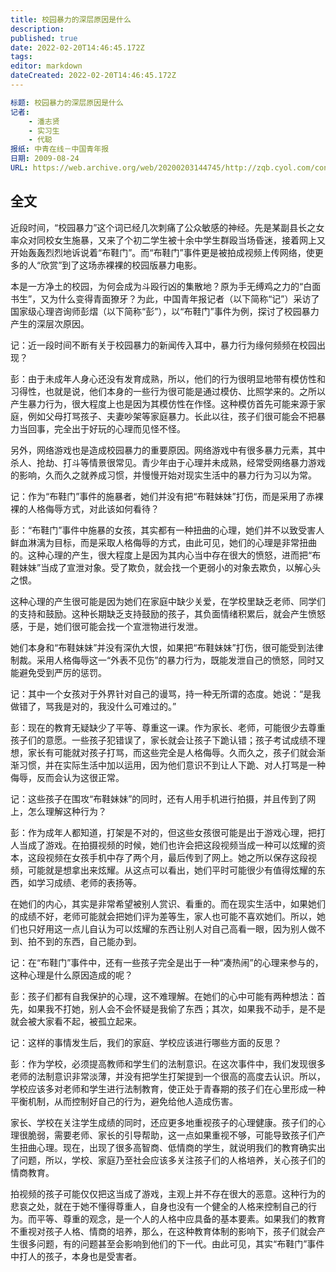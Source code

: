 ```yaml
---
title: 校园暴力的深层原因是什么
description:
published: true
date: 2022-02-20T14:46:45.172Z
tags:
editor: markdown
dateCreated: 2022-02-20T14:46:45.172Z
---
```


```YAML
标题: 校园暴力的深层原因是什么
记者:
    - 潘志贤
    - 实习生
    - 代聪
报纸: 中青在线－中国青年报
日期: 2009-08-24
URL: https://web.archive.org/web/20200203144745/http://zqb.cyol.com/content/2009-08/24/content_2817816.htm
```

## 全文

近段时间，“校园暴力”这个词已经几次刺痛了公众敏感的神经。先是某副县长之女率众对同校女生施暴，又来了个初二学生被十余中学生群殴当场昏迷，接着网上又开始轰轰烈烈地诉说着“布鞋门”。而“布鞋门”事件更是被拍成视频上传网络，使更多的人“欣赏”到了这场赤裸裸的校园版暴力电影。

本是一方净土的校园，为何会成为斗殴行凶的集散地？原为手无缚鸡之力的“白面书生”，又为什么变得青面獠牙？为此，中国青年报记者（以下简称“记”）采访了国家级心理咨询师彭熠（以下简称“彭”），以“布鞋门”事件为例，探讨了校园暴力产生的深层次原因。

记：近一段时间不断有关于校园暴力的新闻传入耳中，暴力行为缘何频频在校园出现？

彭：由于未成年人身心还没有发育成熟，所以，他们的行为很明显地带有模仿性和习得性，也就是说，他们本身的一些行为很可能是通过模仿、比照学来的。之所以产生暴力行为，很大程度上也是因为其模仿性在作怪。这种模仿首先可能来源于家庭，例如父母打骂孩子、夫妻吵架等家庭暴力。长此以往，孩子们很可能会不把暴力当回事，完全出于好玩的心理而见怪不怪。

另外，网络游戏也是造成校园暴力的重要原因。网络游戏中有很多暴力元素，其中杀人、抢劫、打斗等情景很常见。青少年由于心理并未成熟，经常受网络暴力游戏的影响，久而久之就养成习惯，并慢慢开始对现实生活中的暴力行为习以为常。

记：作为“布鞋门”事件的施暴者，她们并没有把“布鞋妹妹”打伤，而是采用了赤裸裸的人格侮辱方式，对此该如何看待？

彭：“布鞋门”事件中施暴的女孩，其实都有一种扭曲的心理，她们并不以致受害人鲜血淋漓为目标，而是采取人格侮辱的方式，由此可见，她们的心理是非常扭曲的。这种心理的产生，很大程度上是因为其内心当中存在很大的愤怒，进而把“布鞋妹妹”当成了宣泄对象。受了欺负，就会找一个更弱小的对象去欺负，以解心头之恨。

这种心理的产生很可能是因为她们在家庭中缺少关爱，在学校里缺乏老师、同学们的支持和鼓励。这种长期缺乏支持鼓励的孩子，其负面情绪积累后，就会产生愤怒感，于是，她们很可能会找一个宣泄物进行发泄。

她们本身和“布鞋妹妹”并没有深仇大恨，如果把“布鞋妹妹”打伤，很可能受到法律制裁。采用人格侮辱这一“外表不见伤”的暴力行为，既能发泄自己的愤怒，同时又能避免受到严厉的惩罚。

记：其中一个女孩对于外界针对自己的谩骂，持一种无所谓的态度。她说：“是我做错了，骂我是对的，我没什么可难过的。”

彭：现在的教育无疑缺少了平等、尊重这一课。作为家长、老师，可能很少去尊重孩子们的意愿。一些孩子犯错误了，家长就会让孩子下跪认错；孩子考试成绩不理想，家长有可能就对孩子打骂，而这些完全是人格侮辱。久而久之，孩子们就会渐渐习惯，并在实际生活中加以运用，因为他们意识不到让人下跪、对人打骂是一种侮辱，反而会认为这很正常。

记：这些孩子在围攻“布鞋妹妹”的同时，还有人用手机进行拍摄，并且传到了网上，怎么理解这种行为？

彭：作为成年人都知道，打架是不对的，但这些女孩很可能是出于游戏心理，把打人当成了游戏。在拍摄视频的时候，她们也许会把这段视频当成一种可以炫耀的资本，这段视频在女孩手机中存了两个月，最后传到了网上。她之所以保存这段视频，可能就是想拿出来炫耀。从这点可以看出，她们平时可能很少有值得炫耀的东西，如学习成绩、老师的表扬等。

在她们的内心，其实是非常希望被别人赏识、看重的。而在现实生活中，如果她们的成绩不好，老师可能就会把她们评为差等生，家人也可能不喜欢她们。所以，她们也只好用这一点儿自认为可以炫耀的东西让别人对自己高看一眼，因为别人做不到、拍不到的东西，自己能办到。

记：在“布鞋门”事件中，还有一些孩子完全是出于一种“凑热闹”的心理来参与的，这种心理是什么原因造成的呢？

彭：孩子们都有自我保护的心理，这不难理解。在她们的心中可能有两种想法：首先，如果我不打她，别人会不会怀疑是我偷了东西；其次，如果我不动手，是不是就会被大家看不起，被孤立起来。

记：这样的事情发生后，我们的家庭、学校应该进行哪些方面的反思？

彭：作为学校，必须提高教师和学生们的法制意识。在这次事件中，我们发现很多老师的法制意识非常淡薄，并没有把学生打架提到一个很高的高度去认识。所以，学校应该多对老师和学生进行法制教育，使正处于青春期的孩子们在心里形成一种平衡机制，从而控制好自己的行为，避免给他人造成伤害。

家长、学校在关注学生成绩的同时，还应更多地重视孩子的心理健康。孩子们的心理很脆弱，需要老师、家长的引导帮助，这一点如果重视不够，可能导致孩子们产生扭曲心理。现在，出现了很多高智商、低情商的学生，就说明我们的教育确实出了问题，所以，学校、家庭乃至社会应该多关注孩子们的人格培养，关心孩子们的情商教育。

拍视频的孩子可能仅仅把这当成了游戏，主观上并不存在很大的恶意。这种行为的悲哀之处，就在于她不懂得尊重人，自身也没有一个健全的人格来控制自己的行为。而平等、尊重的观念，是一个人的人格中应具备的基本要素。如果我们的教育不重视对孩子人格、情商的培养，那么，在这种教育体制的影响下，孩子们就会产生很多问题，有的问题甚至会影响到他们的下一代。由此可见，其实“布鞋门”事件中打人的孩子，本身也是受害者。
